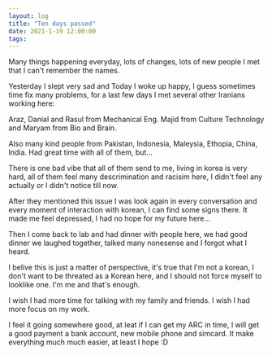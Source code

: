 ```yaml
---
layout: log
title: "Ten days passed"
date: 2021-1-19 12:00:00
tags:
---
```


Many things happening everyday, lots of changes, lots of new people I met that I can't remember the names.

Yesterday I slept very sad and Today I woke up happy, I guess sometimes time fix many problems, 
for a last few days I met several other Iranians working here:

Araz, Danial and Rasul from Mechanical Eng.
Majid from Culture Technology and Maryam from Bio and Brain.

Also many kind people from Pakistan, Indonesia, Maleysia, Ethopia, China, India.
Had great time with all of them, but...

There is one bad vibe that all of them send to me, living in korea is very hard, 
all of them feel many descrimination and racisim here, I didn't feel any actually or I didn't notice till now.

After they mentioned this issue I was look again in every conversation and every moment of interaction with korean, I can find some signs there.
It made me feel depressed, I had no hope for my future here...

Then I come back to lab and had dinner with people here, we had good dinner we laughed together, talked many nonesense and I forgot what I heard.

I belive this is just a matter of perspective, it's true that I'm not a korean, I don't want to be threated as a Korean here, and I should not force myself to looklike one.
I'm me and that's enough.

I wish I had more time for talking with my family and friends. 
I wish I had more focus on my work.


I feel it going somewhere good, at leat if I can get my ARC in time, I will get a good payment a bank account, new mobile phone and simcard.
It make everything much much easier, at least I hope :D


